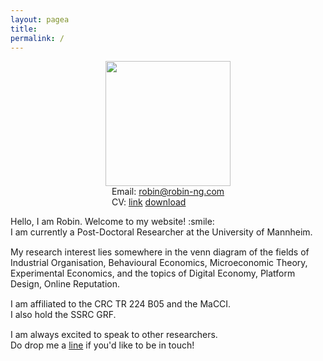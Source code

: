 ```yaml
---
layout: pagea
title:
permalink: /
---
```


<div class="box">
<div style="text-align:center">
<img src="{{site.baseurl}}/assets/images/" alt="" width="200px"/> <br/>
<div style="display: inline-block; text-align: left;">
Email: <a href="mailto:robin@robin-ng.com">robin@robin-ng.com</a><br/>
CV: <a href="{{ site.url }}/cv/">link</a> <a href="{{ site.url }}/download/cv.pdf">download</a>
</div>
</div>
</div>

<div>
<p style="margin-bottom:15px">
Hello, I am Robin. Welcome to my website! :smile: <br/>
I am currently a Post-Doctoral Researcher at the University of Mannheim. <br/>
</p>

<p style="margin-bottom:15px">
My research interest lies somewhere in the venn diagram of the fields of Industrial Organisation, Behavioural Economics, Microeconomic Theory, Experimental Economics, and the topics of Digital Economy, Platform Design, Online Reputation. <br/>
</p>

<p style="margin-bottom:15px">
I am affiliated to the CRC TR 224 B05 and the MaCCI. <br/> 
I also hold the <span title="Social Science Research Council (Singapore) Graduate Research Fellowship">SSRC GRF</span>. 
</p>

<p style="margin-bottom:15px">
I am always excited to speak to other researchers. <br/>
Do drop me a <a href="mailto:robin@robin-ng.com">line</a> if you'd like to be in touch! <br/>
</p>


</div>
